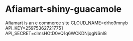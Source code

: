 # Afiamart-shiny-guacamole
Afiamart is an e commerce site
CLOUD_NAME=drho9mnyb
API_KEY=259753627217751
API_SECRET=clmsHOtD0vQ1q6WCKDNjqgNSnl8